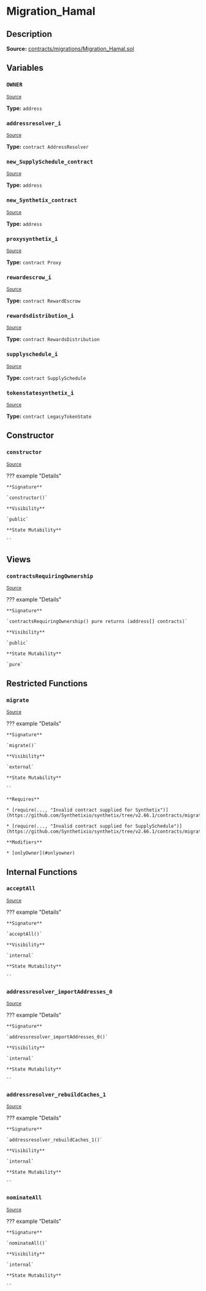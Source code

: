 # Migration_Hamal

## Description

**Source:** [contracts/migrations/Migration_Hamal.sol](https://github.com/Synthetixio/synthetix/tree/v2.66.1/contracts/migrations/Migration_Hamal.sol)

## Variables

### `OWNER`

<sub>[Source](https://github.com/Synthetixio/synthetix/tree/v2.66.1/contracts/migrations/Migration_Hamal.sol#L19)</sub>

**Type:** `address`

### `addressresolver_i`

<sub>[Source](https://github.com/Synthetixio/synthetix/tree/v2.66.1/contracts/migrations/Migration_Hamal.sol#L26)</sub>

**Type:** `contract AddressResolver`

### `new_SupplySchedule_contract`

<sub>[Source](https://github.com/Synthetixio/synthetix/tree/v2.66.1/contracts/migrations/Migration_Hamal.sol#L46)</sub>

**Type:** `address`

### `new_Synthetix_contract`

<sub>[Source](https://github.com/Synthetixio/synthetix/tree/v2.66.1/contracts/migrations/Migration_Hamal.sol#L44)</sub>

**Type:** `address`

### `proxysynthetix_i`

<sub>[Source](https://github.com/Synthetixio/synthetix/tree/v2.66.1/contracts/migrations/Migration_Hamal.sol#L28)</sub>

**Type:** `contract Proxy`

### `rewardescrow_i`

<sub>[Source](https://github.com/Synthetixio/synthetix/tree/v2.66.1/contracts/migrations/Migration_Hamal.sol#L32)</sub>

**Type:** `contract RewardEscrow`

### `rewardsdistribution_i`

<sub>[Source](https://github.com/Synthetixio/synthetix/tree/v2.66.1/contracts/migrations/Migration_Hamal.sol#L36)</sub>

**Type:** `contract RewardsDistribution`

### `supplyschedule_i`

<sub>[Source](https://github.com/Synthetixio/synthetix/tree/v2.66.1/contracts/migrations/Migration_Hamal.sol#L34)</sub>

**Type:** `contract SupplySchedule`

### `tokenstatesynthetix_i`

<sub>[Source](https://github.com/Synthetixio/synthetix/tree/v2.66.1/contracts/migrations/Migration_Hamal.sol#L30)</sub>

**Type:** `contract LegacyTokenState`

## Constructor

### `constructor`

<sub>[Source](https://github.com/Synthetixio/synthetix/tree/v2.66.1/contracts/migrations/Migration_Hamal.sol#L48)</sub>

??? example "Details"

    **Signature**

    `constructor()`

    **Visibility**

    `public`

    **State Mutability**

    ``

## Views

### `contractsRequiringOwnership`

<sub>[Source](https://github.com/Synthetixio/synthetix/tree/v2.66.1/contracts/migrations/Migration_Hamal.sol#L50)</sub>

??? example "Details"

    **Signature**

    `contractsRequiringOwnership() pure returns (address[] contracts)`

    **Visibility**

    `public`

    **State Mutability**

    `pure`

## Restricted Functions

### `migrate`

<sub>[Source](https://github.com/Synthetixio/synthetix/tree/v2.66.1/contracts/migrations/Migration_Hamal.sol#L60)</sub>

??? example "Details"

    **Signature**

    `migrate()`

    **Visibility**

    `external`

    **State Mutability**

    ``

    **Requires**

    * [require(..., "Invalid contract supplied for Synthetix")](https://github.com/Synthetixio/synthetix/tree/v2.66.1/contracts/migrations/Migration_Hamal.sol#L61)

    * [require(..., "Invalid contract supplied for SupplySchedule")](https://github.com/Synthetixio/synthetix/tree/v2.66.1/contracts/migrations/Migration_Hamal.sol#L65)

    **Modifiers**

    * [onlyOwner](#onlyowner)

## Internal Functions

### `acceptAll`

<sub>[Source](https://github.com/Synthetixio/synthetix/tree/v2.66.1/contracts/migrations/Migration_Hamal.sol#L93)</sub>

??? example "Details"

    **Signature**

    `acceptAll()`

    **Visibility**

    `internal`

    **State Mutability**

    ``

### `addressresolver_importAddresses_0`

<sub>[Source](https://github.com/Synthetixio/synthetix/tree/v2.66.1/contracts/migrations/Migration_Hamal.sol#L107)</sub>

??? example "Details"

    **Signature**

    `addressresolver_importAddresses_0()`

    **Visibility**

    `internal`

    **State Mutability**

    ``

### `addressresolver_rebuildCaches_1`

<sub>[Source](https://github.com/Synthetixio/synthetix/tree/v2.66.1/contracts/migrations/Migration_Hamal.sol#L120)</sub>

??? example "Details"

    **Signature**

    `addressresolver_rebuildCaches_1()`

    **Visibility**

    `internal`

    **State Mutability**

    ``

### `nominateAll`

<sub>[Source](https://github.com/Synthetixio/synthetix/tree/v2.66.1/contracts/migrations/Migration_Hamal.sol#L100)</sub>

??? example "Details"

    **Signature**

    `nominateAll()`

    **Visibility**

    `internal`

    **State Mutability**

    ``
